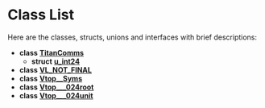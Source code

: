 
# Class List


Here are the classes, structs, unions and interfaces with brief descriptions:

* **class** [**TitanComms**](classTitanComms.md)     
    * **struct** [**u\_int24**](structTitanComms_1_1u__int24.md)     
* **class** [**VL\_NOT\_FINAL**](classVL__NOT__FINAL.md)     
* **class** [**Vtop\_\_Syms**](classVtop____Syms.md)     
* **class** [**Vtop\_\_\_024root**](classVtop______024root.md)     
* **class** [**Vtop\_\_\_024unit**](classVtop______024unit.md)     

